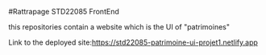 #Rattrapage STD22085 FrontEnd

this repositories contain a website which is the UI of "patrimoines"


Link to the deployed site:https://std22085-patrimoine-ui-projet1.netlify.app
